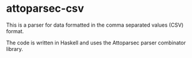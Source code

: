 attoparsec-csv
==============

This is a parser for data formatted in the comma separated values (CSV)
format.

The code is written in Haskell and uses the Attoparsec parser combinator
library.
